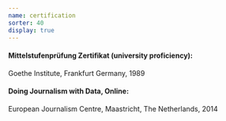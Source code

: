 ```yaml
---
name: certification
sorter: 40
display: true
---
```

#### Mittelstufenprüfung Zertifikat (university proficiency):
Goethe Institute, Frankfurt Germany, 1989

#### Doing Journalism with Data, Online:
European Journalism Centre, Maastricht, The Netherlands, 2014

